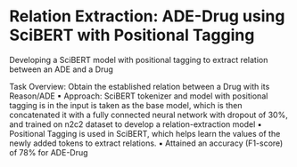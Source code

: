 # Relation Extraction: ADE-Drug using SciBERT with Positional Tagging

Developing a SciBERT model with positional tagging to extract relation between an ADE and a Drug

Task Overview: Obtain the established relation between a Drug with its Reason/ADE
▪ Approach: SciBERT tokenizer and model with positional tagging is in the input is taken as the base model, which is then concatenated it with a fully connected    neural network with dropout of 30%, and trained on n2c2 dataset to develop a relation-extraction model
▪ Positional Tagging is used in SciBERT, which helps learn the values of the newly added tokens to extract relations.
▪ Attained an accuracy (F1-score) of 78% for ADE-Drug
